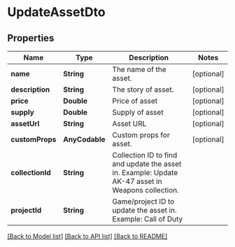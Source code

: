 # UpdateAssetDto

## Properties
Name | Type | Description | Notes
------------ | ------------- | ------------- | -------------
**name** | **String** | The name of the asset. | [optional] 
**description** | **String** | The story of asset. | [optional] 
**price** | **Double** | Price of asset | [optional] 
**supply** | **Double** | Supply of asset | [optional] 
**assetUrl** | **String** | Asset URL | [optional] 
**customProps** | **AnyCodable** | Custom props for asset. | [optional] 
**collectionId** | **String** | Collection ID to find and update the asset in. Example: Update AK-47 asset in Weapons collection. | 
**projectId** | **String** | Game/project ID to update the asset in. Example: Call of Duty | 

[[Back to Model list]](../README.md#documentation-for-models) [[Back to API list]](../README.md#documentation-for-api-endpoints) [[Back to README]](../README.md)


